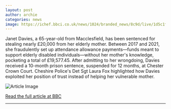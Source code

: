 ```yaml
---
layout: post
author: archie
categories: news
image: https://ichef.bbci.co.uk/news/1024/branded_news/8c9d/live/1d5c1f80-8295-11f0-be97-fd5500e1b5ea.jpg
---
```

Janet Davies, a 65-year-old from Macclesfield, has been sentenced for stealing nearly £20,000 from her elderly mother. Between 2017 and 2021, she fraudulently set up attendance allowance payments—funds meant to support elderly disabled individuals—without her mother's knowledge, pocketing a total of £19,577.45. After admitting to her wrongdoing, Davies received a 10-month prison sentence, suspended for 12 months, at Chester Crown Court. Cheshire Police's Det Sgt Laura Fox highlighted how Davies exploited her position of trust instead of helping her vulnerable mother.

![Article Image](https://ichef.bbci.co.uk/news/1024/branded_news/8c9d/live/1d5c1f80-8295-11f0-be97-fd5500e1b5ea.jpg)

[Read the full article at BBC](https://www.bbc.com/news/articles/cqjyxwwzjyzo?at_medium=RSS&at_campaign=rss)

---

